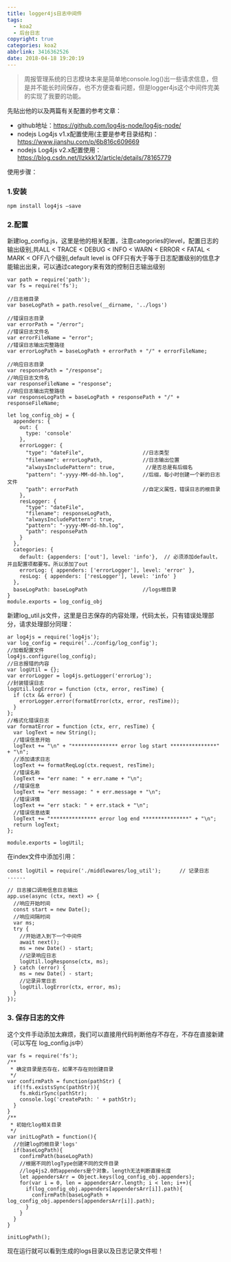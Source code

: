 ```yaml
---
title: logger4js日志中间件
tags:
  - koa2
  - 后台日志
copyright: true
categories: koa2
abbrlink: 3416362526
date: 2018-04-18 19:20:19
---
```

> 周报管理系统的日志模块本来是简单地console.log()出一些请求信息，但是并不能长时间保存，也不方便查看问题，但是logger4js这个中间件完美的实现了我要的功能。

先贴出他的以及两篇有关配置的参考文章：

- github地址：https://github.com/log4js-node/log4js-node/
- nodejs Log4js v1.x配置使用(主要是参考目录结构)：https://www.jianshu.com/p/6b816c609669
- nodejs Log4js v2.x配置使用：https://blog.csdn.net/llzkkk12/article/details/78165779

使用步骤：
### 1.安装

```
npm install log4js –save
```
### 2.配置
新建log_config.js，这里是他的相关配置，注意categories的level，配置日志的输出级别,共ALL < TRACE < DEBUG < INFO < WARN < ERROR < FATAL < MARK < OFF八个级别,default level is OFF只有大于等于日志配置级别的信息才能输出出来，可以通过category来有效的控制日志输出级别


```
var path = require('path');
var fs = require('fs');

//日志根目录
var baseLogPath = path.resolve(__dirname, '../logs')

//错误日志目录
var errorPath = "/error";
//错误日志文件名
var errorFileName = "error";
//错误日志输出完整路径
var errorLogPath = baseLogPath + errorPath + "/" + errorFileName;

//响应日志目录
var responsePath = "/response";
//响应日志文件名
var responseFileName = "response";
//响应日志输出完整路径
var responseLogPath = baseLogPath + responsePath + "/" + responseFileName;

let log_config_obj = {
  appenders: {
    out: {
      type: 'console'
    },
    errorLogger: {
      "type": "dateFile",                   //日志类型
      "filename": errorLogPath,             //日志输出位置
      "alwaysIncludePattern": true,          //是否总是有后缀名
      "pattern": "-yyyy-MM-dd-hh.log",      //后缀，每小时创建一个新的日志文件
      "path": errorPath                     //自定义属性，错误日志的根目录
    },
    resLogger: {
      "type": "dateFile",
      "filename": responseLogPath,
      "alwaysIncludePattern": true,
      "pattern": "-yyyy-MM-dd-hh.log",
      "path": responsePath
    }
  },
  categories: {
    default: {appenders: ['out'], level: 'info'},  // 必须添加default，并且配置项都要写。所以添加了out
    errorLog: { appenders: ['errorLogger'], level: 'error' },
    resLog: { appenders: ['resLogger'], level: 'info' }
  },
  baseLogPath: baseLogPath                  //logs根目录
}
module.exports = log_config_obj
```
新建log_util.js文件，这里是日志保存的内容处理，代码太长，只有错误处理部分，请求处理部分同理：

```
ar log4js = require('log4js');
var log_config = require('../config/log_config');
//加载配置文件
log4js.configure(log_config);
//日志报错的内容
var logUtil = {};
var errorLogger = log4js.getLogger('errorLog');
//封装错误日志
logUtil.logError = function (ctx, error, resTime) {
  if (ctx && error) {
    errorLogger.error(formatError(ctx, error, resTime));
  }
};
//格式化错误日志
var formatError = function (ctx, err, resTime) {
  var logText = new String();
  //错误信息开始
  logText += "\n" + "*************** error log start ***************" + "\n";
  //添加请求日志
  logText += formatReqLog(ctx.request, resTime);
  //错误名称
  logText += "err name: " + err.name + "\n";
  //错误信息
  logText += "err message: " + err.message + "\n";
  //错误详情
  logText += "err stack: " + err.stack + "\n";
  //错误信息结束
  logText += "*************** error log end ***************" + "\n";
  return logText;
};

module.exports = logUtil;

```
在index文件中添加引用：

```
const logUtil = require('./middlewares/log_util');      // 记录日志
......

// 日志接口调用信息日志输出
app.use(async (ctx, next) => {
  //响应开始时间
  const start = new Date();
  //响应间隔时间
  var ms;
  try {
    //开始进入到下一个中间件
    await next();
    ms = new Date() - start;
    //记录响应日志
    logUtil.logResponse(ctx, ms);
  } catch (error) {
    ms = new Date() - start;
    //记录异常日志
    logUtil.logError(ctx, error, ms);
  }
});
```
### 3. 保存日志的文件
这个文件手动添加太麻烦，我们可以直接用代码判断他存不存在，不存在直接新建（可以写在 log_config.js中）

```
var fs = require('fs');
/**
 * 确定目录是否存在，如果不存在则创建目录
 */
var confirmPath = function(pathStr) {
  if(!fs.existsSync(pathStr)){
    fs.mkdirSync(pathStr);
    console.log('createPath: ' + pathStr);
  }
}
/**
 * 初始化log相关目录
 */
var initLogPath = function(){
  //创建log的根目录'logs'
  if(baseLogPath){
    confirmPath(baseLogPath)
    //根据不同的logType创建不同的文件目录
    //log4js2.0的appenders是个对象，length无法判断直接长度
    let appendersArr = Object.keys(log_config_obj.appenders);
    for(var i = 0, len = appendersArr.length; i < len; i++){
      if(log_config_obj.appenders[appendersArr[i]].path){
        confirmPath(baseLogPath + log_config_obj.appenders[appendersArr[i]].path);
      }
    }
  }
}

initLogPath();
```

现在运行就可以看到生成的logs目录以及日志记录文件啦！